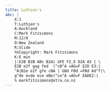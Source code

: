 ```yaml
---
title: Luthien's
abc: |
    X:1
    T:Luthien's
    A:Auckland
    C:Mark Fitzsimons
    M:12/8
    O:New Zealand
    R:Slide
    %%Copyright: Mark Fitzsimons
    K:E min
    |:E2B B2B ABc B2A| GFE F2_E D2A A3 | \
    E2B e2f gag fed  |^cB^A =AG=F E2D E3:|
    ^A|B2e e2f gfe cBA | GBd FBd =FBd Ad^f|\
    g^de e=de ece eBe|^ce^A =AG=F EADE2:|
    % markfitzsimons@xtra.co.nz
---
```

